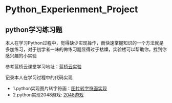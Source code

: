 # Python_Experienment_Project
## python学习练习题
本人在学习Python过程中，觉得缺少实现操作，而快速掌握知识的一个方法就是多加练习，对于初学者一味的做练习题显得过于枯燥，实验楼可以帮助你，找到你感兴趣的小实验

参考蓝桥云课堂学习地址：[蓝桥云实验](https://www.lanqiao.cn/search/?search=python)

记录本人在学习过程中的代码实现

* 1.python实现图片转字符画：[图片转字符画实现](ex_01)
* 2.python实现2048游戏: [2048游戏](ex_02)